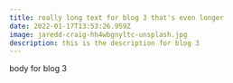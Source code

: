 ```yaml
---
title: really long text for blog 3 that's even longer
date: 2022-01-17T13:53:26.959Z
image: jaredd-craig-hh4wbgnyltc-unsplash.jpg
description: this is the description for blog 3
---
```

body for blog 3